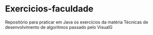 # Exercicios-faculdade
Repositório para praticar em Java os exercícios da matéria Técnicas de desenvolvimento de algoritmos passado pelo VisualG
